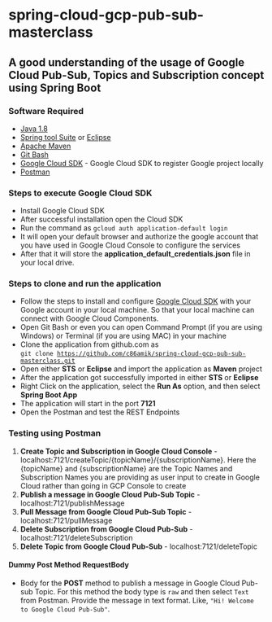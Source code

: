 # spring-cloud-gcp-pub-sub-masterclass

## A good understanding of the usage of Google Cloud Pub-Sub, Topics and Subscription concept using Spring Boot

### Software Required
* [Java 1.8](https://www.oracle.com/in/java/technologies/javase/javase8-archive-downloads.html)
* [Spring tool Suite](https://spring.io/tools) or [Eclipse](https://www.eclipse.org/downloads/packages/)
* [Apache Maven](https://maven.apache.org/download.cgi)
* [Git Bash](https://gramfile.com/git-bash-download/)
* [Google Cloud SDK](https://cloud.google.com/sdk/docs/install) - Google Cloud SDK to register Google project locally
* [Postman](https://www.postman.com/downloads/)

### Steps to execute Google Cloud SDK
* Install Google Cloud SDK
* After successful installation open the Cloud SDK
* Run the command as `gcloud auth application-default login`
* It will open your default browser and authorize the google account that you have used in Google Cloud Console to configure the services
* After that it will store the <strong>application_default_credentials.json</strong> file in your local drive.

### Steps to clone and run the application
* Follow the steps to install and configure [Google Cloud SDK](https://github.com/c86amik/spring-cloud-gcp-pub-sub-masterclass#steps-to-execute-google-cloud-sdk) with your Google account in your local machine. So that your local machine can connect with Google Cloud Components.
* Open Git Bash or even you can open Command Prompt (if you are using Windows) or Terminal (if you are using MAC) in your machine
* Clone the application from github.com as   
<code>git clone https://github.com/c86amik/spring-cloud-gcp-pub-sub-masterclass.git</code>
* Open either <strong>STS</strong> or <strong>Eclipse</strong> and import the application as <strong>Maven</strong> project
* After the application got successfully imported in either <strong>STS</strong> or <strong>Eclipse</strong>
* Right Click on the application, select the <strong>Run As</strong> option, and then select <strong>Spring Boot App</strong>
* The application will start in the port <strong>7121</strong>
* Open the Postman and test the REST Endpoints

### Testing using Postman
<ol>
<li><strong>Create Topic and Subscription in Google Cloud Console</strong> - localhost:7121/createTopic/{topicName}/{subscriptionName}. Here the {topicName} and {subscriptionName} are the Topic Names and Subscription Names you are providing as user input to create in Google Cloud rather than going in GCP Console to create</li>
<li><strong>Publish a message in Google Cloud Pub-Sub Topic</strong> - localhost:7121/publishMessage</li>
<li><strong>Pull Message from Google Cloud Pub-Sub Topic</strong> - localhost:7121/pullMessage</li>
<li><strong>Delete Subscription from Google Cloud Pub-Sub</strong> - localhost:7121/deleteSubscription</li>
<li><strong>Delete Topic from Google Cloud Pub-Sub</strong> - localhost:7121/deleteTopic</li>
</ol>

#### Dummy Post Method RequestBody
* Body for the <strong>POST</strong> method to publish a message in Google Cloud Pub-sub Topic. For this method the body type is `raw` and then select `Text` from Postman. Provide the message in text format. Like, `"Hi! Welcome to Google Cloud Pub-Sub"`.

